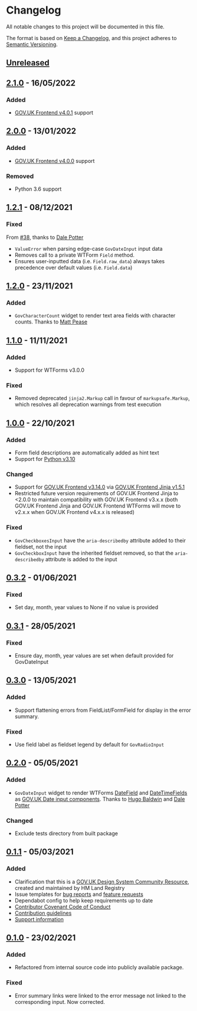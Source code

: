 # Changelog

All notable changes to this project will be documented in this file.

The format is based on [Keep a Changelog](https://keepachangelog.com/en/1.0.0/), and this project adheres to [Semantic Versioning](https://semver.org/spec/v2.0.0.html).

## [Unreleased](https://github.com/LandRegistry/govuk-frontend-wtf/compare/2.1.0..main)

## [2.1.0](https://github.com/LandRegistry/govuk-frontend-wtf/releases/tag/2.1.0) - 16/05/2022

### Added

- [GOV.UK Frontend v4.0.1](https://github.com/alphagov/govuk-frontend/releases/tag/v4.0.1) support

## [2.0.0](https://github.com/LandRegistry/govuk-frontend-wtf/releases/tag/2.0.0) - 13/01/2022

### Added

- [GOV.UK Frontend v4.0.0](https://github.com/alphagov/govuk-frontend/releases/tag/v4.0.0) support

### Removed

- Python 3.6 support

## [1.2.1](https://github.com/LandRegistry/govuk-frontend-wtf/releases/tag/1.2.1) - 08/12/2021

### Fixed

From [#38](https://github.com/LandRegistry/govuk-frontend-wtf/pull/38), thanks to [Dale Potter](https://github.com/dalepotter)

- `ValueError` when parsing edge-case `GovDateInput` input data
- Removes call to a private WTForm `Field` method.
- Ensures user-inputted data (i.e. `Field.raw_data`) always takes precedence over default values (i.e. `Field.data`)

## [1.2.0](https://github.com/LandRegistry/govuk-frontend-wtf/releases/tag/1.2.0) - 23/11/2021

### Added

- `GovCharacterCount` widget to render text area fields with character counts. Thanks to [Matt Pease](https://github.com/Skablam)

## [1.1.0](https://github.com/LandRegistry/govuk-frontend-wtf/releases/tag/1.1.0) - 11/11/2021

### Added

- Support for WTForms v3.0.0

### Fixed

- Removed deprecated `jinja2.Markup` call in favour of `markupsafe.Markup`, which resolves all deprecation warnings from test execution

## [1.0.0](https://github.com/LandRegistry/govuk-frontend-wtf/releases/tag/1.0.0) - 22/10/2021

### Added

- Form field descriptions are automatically added as hint text
- Support for [Python v3.10](https://www.python.org/downloads/release/python-3100/)

### Changed

- Support for [GOV.UK Frontend v3.14.0](https://github.com/alphagov/govuk-frontend/releases/tag/v3.14.0) via [GOV.UK Frontend Jinja v1.5.1](https://github.com/LandRegistry/govuk-frontend-jinja/releases/tag/1.5.1)
- Restricted future version requirements of GOV.UK Frontend Jinja to <2.0.0 to maintain compatibility with GOV.UK Frontend v3.x.x (both GOV.UK Frontend Jinja and GOV.UK Frontend WTForms will move to v2.x.x when GOV.UK Frontend v4.x.x is released)

### Fixed

- `GovCheckboxesInput` have the `aria-describedby` attribute added to their fieldset, not the input
- `GovCheckboxInput` have the inherited fieldset removed, so that the `aria-describedby` attribute is added to the input

## [0.3.2](https://github.com/LandRegistry/govuk-frontend-wtf/releases/tag/0.3.2) - 01/06/2021

### Fixed

- Set day, month, year values to None if no value is provided

## [0.3.1](https://github.com/LandRegistry/govuk-frontend-wtf/releases/tag/0.3.1) - 28/05/2021

### Fixed

- Ensure day, month, year values are set when default provided for GovDateInput

## [0.3.0](https://github.com/LandRegistry/govuk-frontend-wtf/releases/tag/0.3.0) - 13/05/2021

### Added

- Support flattening errors from FieldList/FormField for display in the error summary.

### Fixed

- Use field label as fieldset legend by default for `GovRadioInput`

## [0.2.0](https://github.com/LandRegistry/govuk-frontend-wtf/releases/tag/0.2.0) - 05/05/2021

### Added

- `GovDateInput` widget to render WTForms [DateField](https://wtforms.readthedocs.io/en/2.3.x/fields/#wtforms.fields.DateField) and [DateTimeFields](https://wtforms.readthedocs.io/en/2.3.x/fields/#wtforms.fields.DateTimeField) as [GOV.UK Date input components](https://design-system.service.gov.uk/components/date-input/). Thanks to [Hugo Baldwin](https://github.com/byzantime) and [Dale Potter](https://github.com/dalepotter)

### Changed

- Exclude tests directory from built package

## [0.1.1](https://github.com/LandRegistry/govuk-frontend-wtf/releases/tag/0.1.1) - 05/03/2021

### Added

- Clarification that this is a [GOV.UK Design System Community Resource](https://design-system.service.gov.uk/community/resources-and-tools/), created and maintained by HM Land Registry
- Issue templates for [bug reports](.github/ISSUE_TEMPLATE/bug_report.md) and [feature requests](.github/ISSUE_TEMPLATE/feature_request.md)
- Dependabot config to help keep requirements up to date
- [Contributor Covenant Code of Conduct](CODE_OF_CONDUCT.md)
- [Contribution guidelines](CONTRIBUTING.md)
- [Support information](README.md#support)

## [0.1.0](https://github.com/LandRegistry/govuk-frontend-wtf/releases/tag/0.1.0) - 23/02/2021

### Added

- Refactored from internal source code into publicly available package.

### Fixed

- Error summary links were linked to the error message not linked to the corresponding input. Now corrected.
